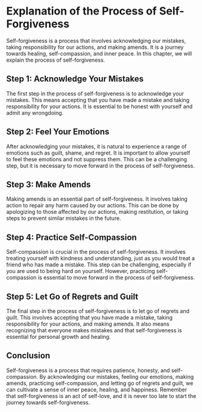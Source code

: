 # Explanation of the Process of Self-Forgiveness

Self-forgiveness is a process that involves acknowledging our mistakes, taking responsibility for our actions, and making amends. It is a journey towards healing, self-compassion, and inner peace. In this chapter, we will explain the process of self-forgiveness.

Step 1: Acknowledge Your Mistakes
---------------------------------

The first step in the process of self-forgiveness is to acknowledge your mistakes. This means accepting that you have made a mistake and taking responsibility for your actions. It is essential to be honest with yourself and admit any wrongdoing.

Step 2: Feel Your Emotions
--------------------------

After acknowledging your mistakes, it is natural to experience a range of emotions such as guilt, shame, and regret. It is important to allow yourself to feel these emotions and not suppress them. This can be a challenging step, but it is necessary to move forward in the process of self-forgiveness.

Step 3: Make Amends
-------------------

Making amends is an essential part of self-forgiveness. It involves taking action to repair any harm caused by our actions. This can be done by apologizing to those affected by our actions, making restitution, or taking steps to prevent similar mistakes in the future.

Step 4: Practice Self-Compassion
--------------------------------

Self-compassion is crucial in the process of self-forgiveness. It involves treating yourself with kindness and understanding, just as you would treat a friend who has made a mistake. This step can be challenging, especially if you are used to being hard on yourself. However, practicing self-compassion is essential to move forward in the process of self-forgiveness.

Step 5: Let Go of Regrets and Guilt
-----------------------------------

The final step in the process of self-forgiveness is to let go of regrets and guilt. This involves accepting that you have made a mistake, taking responsibility for your actions, and making amends. It also means recognizing that everyone makes mistakes and that self-forgiveness is essential for personal growth and healing.

Conclusion
----------

Self-forgiveness is a process that requires patience, honesty, and self-compassion. By acknowledging our mistakes, feeling our emotions, making amends, practicing self-compassion, and letting go of regrets and guilt, we can cultivate a sense of inner peace, healing, and happiness. Remember that self-forgiveness is an act of self-love, and it is never too late to start the journey towards self-forgiveness.
